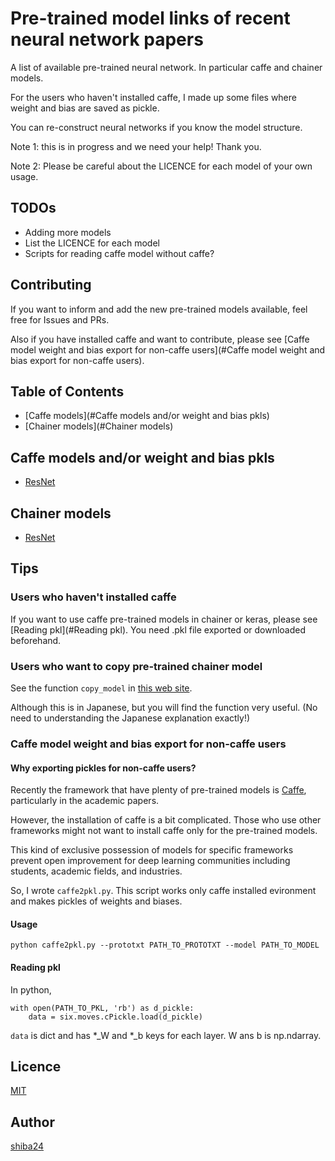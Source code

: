 Pre-trained model links of recent neural network papers
====

A list of available pre-trained neural network. In particular caffe and chainer models.

For the users who haven't installed caffe, I made up some files where weight and bias are saved as pickle.

You can re-construct neural networks if you know the model structure.

Note 1: this is in progress and we need your help! Thank you.

Note 2: Please be careful about the LICENCE for each model of your own usage.

## TODOs

 - Adding more models
 - List the LICENCE for each model
 - Scripts for reading caffe model without caffe?


## Contributing

If you want to inform and add the new pre-trained models available, feel free for Issues and PRs.

Also if you have installed caffe and want to contribute, please see [Caffe model weight and bias export for non-caffe users](#Caffe model weight and bias export for non-caffe users).

## Table of Contents

 - [Caffe models](#Caffe models and/or weight and bias pkls)
 - [Chainer models](#Chainer models)


## Caffe models and/or weight and bias pkls


 - [ResNet]()


## Chainer models

 - [ResNet]()


## Tips

### Users who haven't installed caffe

If you want to use caffe pre-trained models in chainer or keras, please see [Reading pkl](#Reading pkl). You need .pkl file exported or downloaded beforehand.


### Users who want to copy pre-trained chainer model

See the function ```copy_model``` in [this web site](http://qiita.com/tabe2314/items/6c0c1b769e12ab1e2614).

Although this is in Japanese, but you will find the function very useful. (No need to understanding the Japanese explanation exactly!)


### Caffe model weight and bias export for non-caffe users

#### Why exporting pickles for non-caffe users?

Recently the framework that have plenty of pre-trained models is [Caffe](http://caffe.berkeleyvision.org/), particularly in the academic papers.

However, the installation of caffe is a bit complicated. Those who use other frameworks might not want to install caffe only for the pre-trained models.

This kind of exclusive possession of models for specific frameworks prevent open improvement for deep learning communities including students, academic fields, and industries.

So, I wrote ```caffe2pkl.py```. This script works only caffe installed evironment and makes pickles of weights and biases.

#### Usage

```
python caffe2pkl.py --prototxt PATH_TO_PROTOTXT --model PATH_TO_MODEL
```

#### Reading pkl

In python, 

```
with open(PATH_TO_PKL, 'rb') as d_pickle:
    data = six.moves.cPickle.load(d_pickle)
```

```data``` is dict and has *_W and *_b keys for each layer. W ans b is np.ndarray.


## Licence

[MIT](https://github.com/tcnksm/tool/blob/master/LICENCE)

## Author

[shiba24](https://github.com/shiba24)
